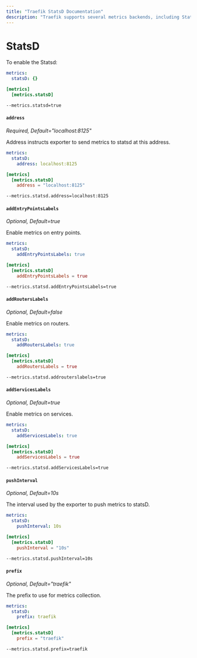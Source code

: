 ```yaml
---
title: "Traefik StatsD Documentation"
description: "Traefik supports several metrics backends, including StatsD. Learn how to implement it for observability in Traefik Proxy. Read the technical documentation."
---
```


# StatsD

To enable the Statsd:

```yaml tab="File (YAML)"
metrics:
  statsD: {}
```

```toml tab="File (TOML)"
[metrics]
  [metrics.statsD]
```

```bash tab="CLI"
--metrics.statsd=true
```

#### `address`

_Required, Default="localhost:8125"_

Address instructs exporter to send metrics to statsd at this address.

```yaml tab="File (YAML)"
metrics:
  statsD:
    address: localhost:8125
```

```toml tab="File (TOML)"
[metrics]
  [metrics.statsD]
    address = "localhost:8125"
```

```bash tab="CLI"
--metrics.statsd.address=localhost:8125
```

#### `addEntryPointsLabels`

_Optional, Default=true_

Enable metrics on entry points.

```yaml tab="File (YAML)"
metrics:
  statsD:
    addEntryPointsLabels: true
```

```toml tab="File (TOML)"
[metrics]
  [metrics.statsD]
    addEntryPointsLabels = true
```

```bash tab="CLI"
--metrics.statsd.addEntryPointsLabels=true
```

#### `addRoutersLabels`

_Optional, Default=false_

Enable metrics on routers.

```yaml tab="File (YAML)"
metrics:
  statsD:
    addRoutersLabels: true
```

```toml tab="File (TOML)"
[metrics]
  [metrics.statsD]
    addRoutersLabels = true
```

```bash tab="CLI"
--metrics.statsd.addrouterslabels=true
```

#### `addServicesLabels`

_Optional, Default=true_

Enable metrics on services.

```yaml tab="File (YAML)"
metrics:
  statsD:
    addServicesLabels: true
```

```toml tab="File (TOML)"
[metrics]
  [metrics.statsD]
    addServicesLabels = true
```

```bash tab="CLI"
--metrics.statsd.addServicesLabels=true
```

#### `pushInterval`

_Optional, Default=10s_

The interval used by the exporter to push metrics to statsD.

```yaml tab="File (YAML)"
metrics:
  statsD:
    pushInterval: 10s
```

```toml tab="File (TOML)"
[metrics]
  [metrics.statsD]
    pushInterval = "10s"
```

```bash tab="CLI"
--metrics.statsd.pushInterval=10s
```

#### `prefix`

_Optional, Default="traefik"_

The prefix to use for metrics collection.

```yaml tab="File (YAML)"
metrics:
  statsD:
    prefix: traefik
```

```toml tab="File (TOML)"
[metrics]
  [metrics.statsD]
    prefix = "traefik"
```

```bash tab="CLI"
--metrics.statsd.prefix=traefik
```
